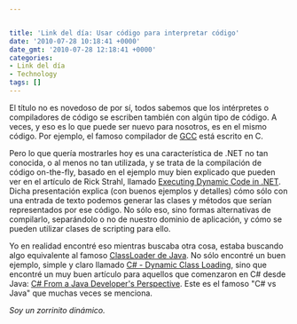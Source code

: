 ```yaml
---


title: 'Link del día: Usar código para interpretar código'
date: '2010-07-28 10:18:41 +0000'
date_gmt: '2010-07-28 12:18:41 +0000'
categories:
- Link del día
- Technology
tags: []
---
```



El título no es novedoso de por sí, todos sabemos que los intérpretes o compiladores de código se escriben también con algún tipo de código. A veces, y eso es lo que puede ser nuevo para nosotros, es en el mismo código. Por ejemplo, el famoso compilador de [GCC](http://gcc.gnu.org/) está escrito en C.

Pero lo que quería mostrarles hoy es una característica de .NET no tan conocida, o al menos no tan utilizada, y se trata de la compilación de código on-the-fly, basado en el ejemplo muy bien explicado que pueden ver en el artículo de Rick Strahl, llamado [Executing Dynamic Code in .NET](http://www.west-wind.com/presentations/dynamicCode/DynamicCode.htm). Dicha presentación explica (con buenos ejemplos y detalles) cómo sólo con una entrada de texto podemos generar las clases y métodos que serían representados por ese código. No sólo eso, sino formas alternativas de compilarlo, separándolo o no de nuestro dominio de aplicación, y cómo se pueden utilizar clases de scripting para ello.

Yo en realidad encontré eso mientras buscaba otra cosa, estaba buscando algo equivalente al famoso [ClassLoader de Java](http://tutorials.jenkov.com/java-reflection/dynamic-class-loading-reloading.html). No sólo encontré un buen ejemplo, simple y claro llamado [C# - Dynamic Class Loading](http://www.michael-clarke-blog.com/2008/04/05/c-dynamic-class-loading/), sino que encontré un muy buen artículo para aquellos que comenzaron en C# desde Java: [C# From a Java Developer's Perspective](http://www.25hoursaday.com/CsharpVsJava.html). Este es el famoso "C# vs Java" que muchas veces se menciona.

_Soy un zorrinito dinámico._
